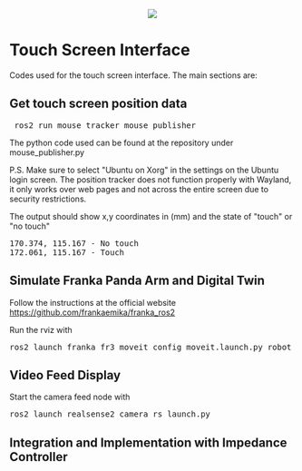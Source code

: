 
<p align="center"><img src="https://github.com/user-attachments/assets/acbb23e4-441a-4693-88fc-804b2b04fbce" /></p> 

# Touch Screen Interface   
Codes used for the touch screen interface. The main sections are:

## Get touch screen position data

<pre> ros2 run mouse_tracker mouse_publisher  </pre>

The python code used can be found at the repository under mouse_publisher.py

P.S. Make sure to select "Ubuntu on Xorg" in the settings on the Ubuntu login screen. The position tracker does not function properly with Wayland, it only works over web pages and not across the entire screen due to security restrictions.

The output should show x,y coordinates in (mm) and the state of "touch" or "no touch"

<pre>170.374, 115.167 - No touch
172.061, 115.167 - Touch</pre>

## Simulate Franka Panda Arm and Digital Twin
Follow the instructions at the official website
https://github.com/frankaemika/franka_ros2

Run the rviz with 
<pre>ros2 launch franka_fr3_moveit_config moveit.launch.py robot_ip:=dont-care use_fake_hardware:=true</pre>

## Video Feed Display

Start the camera feed node with

<pre>ros2 launch realsense2_camera rs_launch.py</pre>

## Integration and Implementation with Impedance Controller
